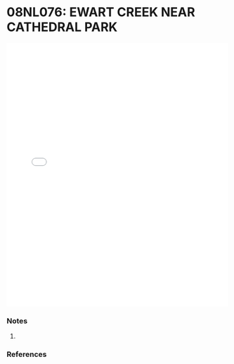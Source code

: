 # 08NL076: EWART CREEK NEAR CATHEDRAL PARK

<iframe src="/_static/stations/08NL076_fdc.html" width="100%" height="600" frameborder="0"></iframe>

### Notes
1. 

### References

